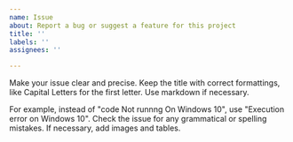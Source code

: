 ```yaml
---
name: Issue
about: Report a bug or suggest a feature for this project
title: ''
labels: ''
assignees: ''

---
```


Make your issue clear and precise. Keep the title with correct formattings, like Capital Letters for the first letter. Use markdown if necessary.

For example, instead of "code Not runnng On Windows 10", use "Execution error on Windows 10". Check the issue for any grammatical or spelling mistakes. If necessary, add images and tables.
